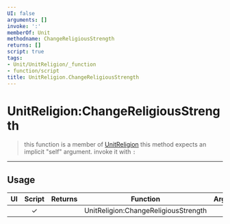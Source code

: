 ```yaml
---
UI: false
arguments: []
invoke: ':'
memberOf: Unit
methodname: ChangeReligiousStrength
returns: []
script: true
tags:
- Unit/UnitReligion/_function
- function/script
title: UnitReligion.ChangeReligiousStrength
---
```

# UnitReligion:ChangeReligiousStrength
> this function is a member of [UnitReligion](civ-6/lua/UnitReligion.md)
> this method expects an implicit "self" argument. invoke it with `:`
-----
## Usage
|  UI | Script | Returns | Function | Arguments |
|:---:|:------:|-------:|:--------:|:---------|
| |✓||UnitReligion:ChangeReligiousStrength||

